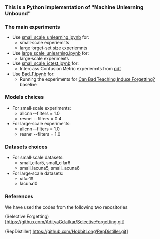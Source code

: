 ### This is a Python implementation of "Machine Unlearning Unbound"

### The main experiments
- Use [small_scale_unlearning.ipynb](https://github.com/Meghdad92/SCRUBS/blob/main/small_scale_unlearning.ipynb) for:
  - small-scale experiemnts
  - large forget-set size experiemnts
- Use [large_scale_unlearning.ipynb](https://github.com/Meghdad92/SCRUBS/blob/main/large_scale_unlearning.ipynb) for:
  - large-scale experiments
- Use [small_scale_ictest.ipynb](https://github.com/Meghdad92/SCRUBS/blob/main/small_scale_ictest.ipynb) for:
  - Interclass Confusion Metric experiemnts from [pdf](https://arxiv.org/pdf/2201.06640.pdf)
- Use [Bad_T.ipynb](https://github.com/Meghdad92/SCRUBS/blob/main/Bad_T.ipynb) for:
  - Running the experiments for [Can Bad Teaching Induce Forgetting?](https://arxiv.org/pdf/2205.08096.pdf) baseline

### Models choices
- For small-scale experiments:
  - allcnn --filters = 1.0
  - resnet --filters = 0.4
- For large-scale experiments:
  - allcnn --filters = 1.0
  - resnet --filters = 1.0
  
### Datasets choices
- For small-scale datasets:
  - small_cifar5, small_cifar6
  - small_lacuna5, small_lacuna6
- For large-scale datasets:
  - cifar10
  - lacuna10

### References
We have used the codes from the following two repositories:

(Selective Forgetting)[https://github.com/AdityaGolatkar/SelectiveForgetting.git]

(RepDistiller)[https://github.com/HobbitLong/RepDistiller.git]
